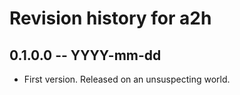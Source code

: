 # Revision history for a2h

## 0.1.0.0  -- YYYY-mm-dd

* First version. Released on an unsuspecting world.
